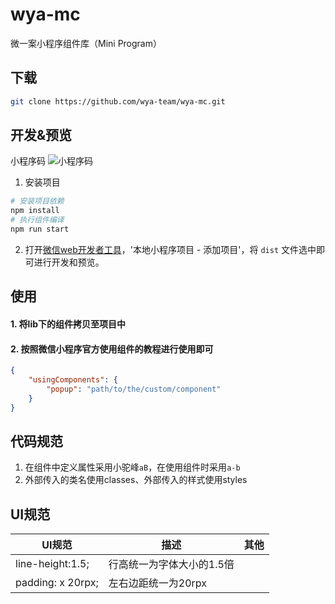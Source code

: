# wya-mc
微一案小程序组件库（Mini Program）
## 下载
``` bash
git clone https://github.com/wya-team/wya-mc.git
```

## 开发&预览
小程序码
![小程序码](https://github.com/wya-team/wya-mc/blob/master/assets/wya-rc.jpg)
1. 安装项目
``` bash
# 安装项目依赖
npm install
# 执行组件编译
npm run start
```
2. 打开[微信web开发者工具](https://mp.weixin.qq.com/debug/wxadoc/dev/devtools/download.html)，'本地小程序项目 - 添加项目'，将 `dist` 文件选中即可进行开发和预览。
## 使用
#### 1. 将lib下的组件拷贝至项目中
#### 2. 按照微信小程序官方使用组件的教程进行使用即可
```json
{
    "usingComponents": {
        "popup": "path/to/the/custom/component"
    }
}
```

## 代码规范
1. 在组件中定义属性采用小驼峰`aB`，在使用组件时采用`a-b`
2. 外部传入的类名使用classes、外部传入的样式使用styles

## UI规范

| UI规范              | 描述             | 其他   |
| ----------------- | -------------- | ---- |
| line-height:1.5;  | 行高统一为字体大小的1.5倍 |      |
| padding: x 20rpx; | 左右边距统一为20rpx   |      |

​	